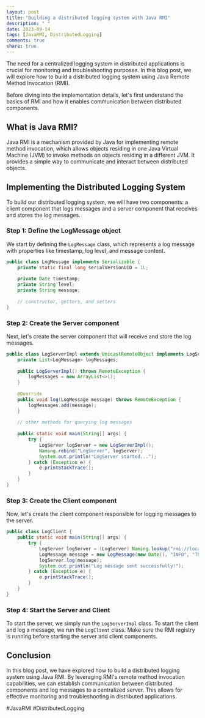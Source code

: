 ```yaml
---
layout: post
title: "Building a distributed logging system with Java RMI"
description: " "
date: 2023-09-14
tags: [JavaRMI, DistributedLogging]
comments: true
share: true
---
```


The need for a centralized logging system in distributed applications is crucial for monitoring and troubleshooting purposes. In this blog post, we will explore how to build a distributed logging system using Java Remote Method Invocation (RMI).

Before diving into the implementation details, let's first understand the basics of RMI and how it enables communication between distributed components.

## What is Java RMI?
Java RMI is a mechanism provided by Java for implementing remote method invocation, which allows objects residing in one Java Virtual Machine (JVM) to invoke methods on objects residing in a different JVM. It provides a simple way to communicate and interact between distributed objects.

## Implementing the Distributed Logging System
To build our distributed logging system, we will have two components: a client component that logs messages and a server component that receives and stores the log messages.

### Step 1: Define the LogMessage object
We start by defining the `LogMessage` class, which represents a log message with properties like timestamp, log level, and message content.

```java
public class LogMessage implements Serializable {
    private static final long serialVersionUID = 1L;
    
    private Date timestamp;
    private String level;
    private String message;
    
    // constructor, getters, and setters
}
```

### Step 2: Create the Server component
Next, let's create the server component that will receive and store the log messages.

```java
public class LogServerImpl extends UnicastRemoteObject implements LogServer {
    private List<LogMessage> logMessages;
    
    public LogServerImpl() throws RemoteException {
        logMessages = new ArrayList<>();
    }
    
    @Override
    public void log(LogMessage message) throws RemoteException {
        logMessages.add(message);
    }
    
    // other methods for querying log messages
    
    public static void main(String[] args) {
        try {
            LogServer logServer = new LogServerImpl();
            Naming.rebind("LogServer", logServer);
            System.out.println("LogServer started...");
        } catch (Exception e) {
            e.printStackTrace();
        }
    }
}
```

### Step 3: Create the Client component
Now, let's create the client component responsible for logging messages to the server.

```java
public class LogClient {
    public static void main(String[] args) {
        try {
            LogServer logServer = (LogServer) Naming.lookup("rmi://localhost/LogServer");
            LogMessage message = new LogMessage(new Date(), "INFO", "This is a log message");
            logServer.log(message);
            System.out.println("Log message sent successfully!");
        } catch (Exception e) {
            e.printStackTrace();
        }
    }
}
```

### Step 4: Start the Server and Client
To start the server, we simply run the `LogServerImpl` class. To start the client and log a message, we run the `LogClient` class. Make sure the RMI registry is running before starting the server and client components.

## Conclusion
In this blog post, we have explored how to build a distributed logging system using Java RMI. By leveraging RMI's remote method invocation capabilities, we can establish communication between distributed components and log messages to a centralized server. This allows for effective monitoring and troubleshooting in distributed applications.

#JavaRMI #DistributedLogging